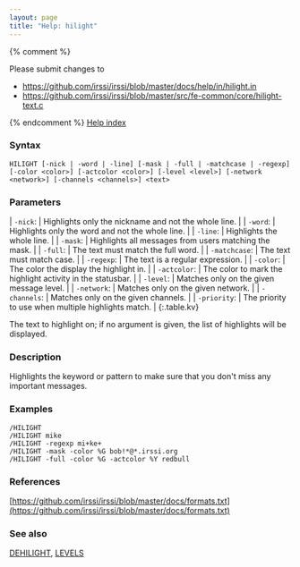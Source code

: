 ```yaml
---
layout: page
title: "Help: hilight"
---
```


{% comment %}

Please submit changes to
- https://github.com/irssi/irssi/blob/master/docs/help/in/hilight.in
- https://github.com/irssi/irssi/blob/master/src/fe-common/core/hilight-text.c


{% endcomment %}
[Help index](/documentation/help)

### Syntax ###

<div class="highlight irssisyntax"><pre style="\-\-cmdlen:7ch"><code><span class="synB">HILIGHT</span> <span class="syn10">[<span class="syn">-nick</span> | <span class="syn">-word</span> | <span class="syn">-line</span>]</span> <span class="syn10">[<span class="syn">-mask</span> | <span class="syn">-full</span> | <span class="syn">-matchcase</span> | <span class="syn">-regexp</span>]</span> <span class="syn10">[<span class="syn">-color</span> <span class="syn09">&lt;color></span>]</span> <span class="syn10">[<span class="syn">-actcolor</span> <span class="syn09">&lt;color></span>]</span> <span class="syn10">[<span class="syn">-level</span> <span class="syn09">&lt;level></span>]</span> <span class="syn10">[<span class="syn">-network</span> <span class="syn09">&lt;network></span>]</span> <span class="syn10">[<span class="syn">-channels</span> <span class="syn09">&lt;channels></span>]</span> <span class="synB05">&lt;text></span></code></pre></div>



### Parameters ###


| `-nick`: |         Highlights only the nickname and not the whole line. |
| `-word`: |         Highlights only the word and not the whole line. |
| `-line`: |         Highlights the whole line. |
| `-mask`: |         Highlights all messages from users matching the mask. |
| `-full`: |         The text must match the full word. |
| `-matchcase`: |    The text must match case. |
| `-regexp`: |       The text is a regular expression. |
| `-color`: |        The color the display the highlight in. |
| `-actcolor`: |     The color to mark the highlight activity in the statusbar. |
| `-level`: |        Matches only on the given message level. |
| `-network`: |      Matches only on the given network. |
| `-channels`: |     Matches only on the given channels. |
| `-priority`: |     The priority to use when multiple highlights match. |
{:.table.kv}

The text to highlight on; if no argument is given, the list of highlights
will be displayed.

### Description ###

Highlights the keyword or pattern to make sure that you don't miss any
important messages.

### Examples ###

    /HILIGHT
    /HILIGHT mike
    /HILIGHT -regexp mi+ke+
    /HILIGHT -mask -color %G bob!*@*.irssi.org
    /HILIGHT -full -color %G -actcolor %Y redbull

### References ###



[https://github.com/irssi/irssi/blob/master/docs/formats.txt](https://github.com/irssi/irssi/blob/master/docs/formats.txt)



### See also ###
[DEHILIGHT](/documentation/help/dehilight), [LEVELS](/documentation/help/levels)


